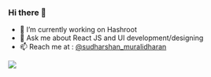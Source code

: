 ### Hi there 👋

- 🔭 I’m currently working on Hashroot
- 💬 Ask me about React JS and UI development/designing
- 📫 Reach me at : [@sudharshan_muralidharan](https://www.instagram.com/sudharshan_muralidharan/)

<img src="https://github-readme-stats.vercel.app/api?username=sudharshan3&&show_icons=true&title_color=ffffff&icon_color=f78166&text_color=daf7dc&bg_color=0d1117">
